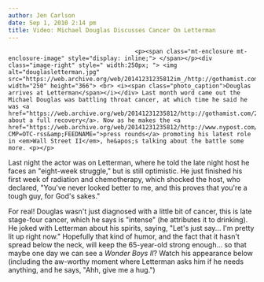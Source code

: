 ```yaml
---
author: Jen Carlson
date: Sep 1, 2010 2:14 pm
title: Video: Michael Douglas Discusses Cancer On Letterman
---
```


	
										<p><span class="mt-enclosure mt-enclosure-image" style="display: inline;"> </span></p><div class="image-right" style=" width:250px; "> <img alt="douglasletterman.jpg" src="https://web.archive.org/web/20141231235812im_/http://gothamist.com/attachments/arts_jen/douglasletterman.jpg" width="250" height="366"> <br> <i><span class="photo_caption">Douglas arrives at Letterman</span></i></div> Last month word came out the Michael Douglas was battling throat cancer, at which time he said he was <a href="https://web.archive.org/web/20141231235812/http://gothamist.com/2010/08/17/michael_douglas_fighting_throat_can.php">optimistic about a full recovery</a>. Now as he makes the <a href="https://web.archive.org/web/20141231235812/http://www.nypost.com/p/news/local/michael_douglas_optimistic_about_6yE1KtYIbQE3c0HHzRhotN?CMP=OTC-rss&amp;FEEDNAME=">press rounds</a> promoting his latest role in <em>Wall Street II</em>, he&apos;s talking about the battle some more. <p></p>

<p>Last night the actor was on Letterman, where he told the late night host he faces an &quot;eight-week struggle,&quot; but is still optimistic. He just finished his first week of radiation and chemotherapy, which shocked the host, who declared, &quot;You&apos;ve never looked better to me, and this proves that you&apos;re a tough guy, for God&apos;s sakes.&quot;</p>

<p>For real! Douglas wasn&apos;t just diagnosed with a little bit of cancer, this is late stage-four cancer, which he says is &quot;intense&quot; (he attributes it to drinking). He joked with Letterman about his spirits, saying, &quot;Let&apos;s just say... I&apos;m pretty lit up right now.&quot; Hopefully that kind of humor, and the fact that it hasn&apos;t spread below the neck, will keep the 65-year-old strong enough... so that maybe one day we can see a <em>Wonder Boys II</em>? Watch his appearance below (including the aw-worthy moment where Letterman asks him if he needs anything, and he says, &quot;Ahh, give me a hug.&quot;)</p>					
										
									
				